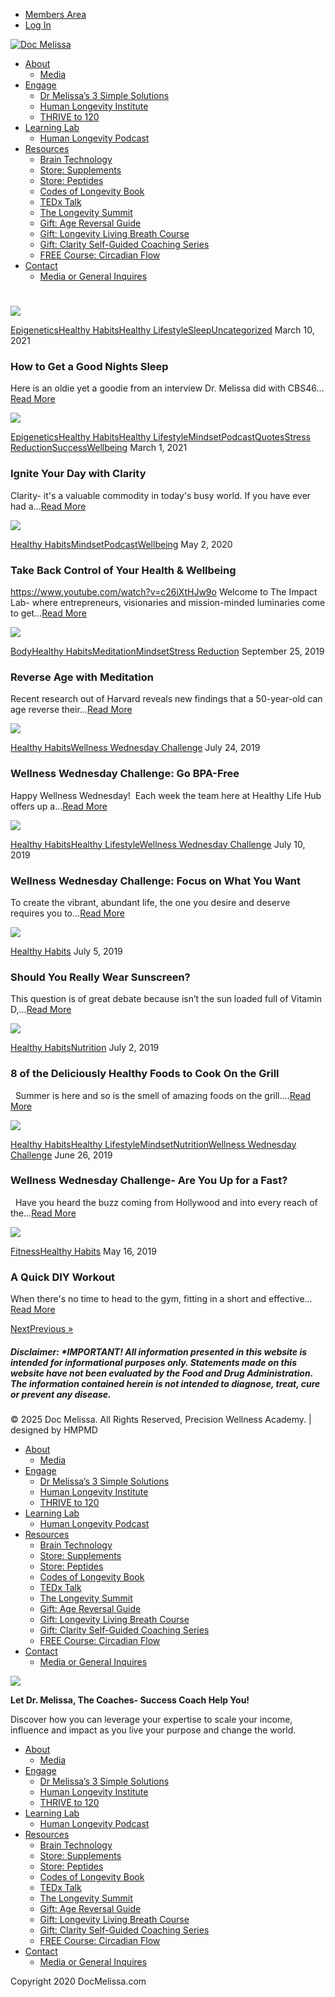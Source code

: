 


* [Members Area](https://docmelissa.com/members/)
* [Log In](https://docmelissa.com/login/)




[![Doc Melissa](https://docmelissa.com/wp-content/uploads/2020/12/Dr-M-Logo.png)](https://docmelissa.com)

  


* [About](https://docmelissa.com/about-dr-melissa-petersen/)
  + [Media](https://docmelissa.com/dr-melissa-petersen-in-the-media/)
* [Engage](https://docmelissa.com/work-with-me/)
  + [Dr Melissa’s 3 Simple Solutions](https://docmelissa.com/solutions/)
  + [Human Longevity Institute](https://humanlongevityinstitute.com/)
  + [THRIVE to 120](https://docmelissa.com/thrive/)
* [Learning Lab](https://docmelissa.com/igniting-limitless-podcast-with-dr-melissa-petersen/)
  + [Human Longevity Podcast](https://humanlongevityinstitute.com/podcast/)
* [Resources](https://docmelissa.com/free-resources-from-dr-melissa-petersen/)
  + [Brain Technology](https://docmelissa.com/awakendmind/)
  + [Store: Supplements](https://docmelissa.com/store-supplements/)
  + [Store: Peptides](https://docmelissa.com/store-peptides/)
  + [Codes of Longevity Book](https://codesoflongevity.com/)
  + [TEDx Talk](https://youtu.be/D0CqJemj16k)
  + [The Longevity Summit](http://thelongevitysummit.com/)
  + [Gift: Age Reversal Guide](https://docmelissa.com/age-reversal-guide/)
  + [Gift: Longevity Living Breath Course](https://docmelissa.com/Longevity-Living-Breath-Course/)
  + [Gift: Clarity Self-Guided Coaching Series](https://docmelissa.com/clarity-self-guided-coaching-series/)
  + [FREE Course: Circadian Flow](https://docmelissa.com/flow-early-bird/)
* [Contact](https://docmelissa.com/apply-to-work-with-dr-melissa-petersen/)
  + [Media or General Inquires](https://docmelissa.com/contact-dr-melissa-petersen/)








 

# 








 
[![](https://docmelissa.com/wp-content/uploads/2021/03/Untitled-drawing-600x403.jpg)](https://docmelissa.com/how-to-get-a-good-nights-sleep/)

[Epigenetics](https://docmelissa.com/category/epigenetics/)[Healthy Habits](https://docmelissa.com/category/healthy-habits/)[Healthy Lifestyle](https://docmelissa.com/category/healthy-lifestyle/)[Sleep](https://docmelissa.com/category/sleep/)[Uncategorized](https://docmelissa.com/category/uncategorized/)
March 10, 2021
### How to Get a Good Nights Sleep


Here is an oldie yet a goodie from an interview Dr. Melissa did with CBS46…[Read More](https://docmelissa.com/how-to-get-a-good-nights-sleep/)





[![](https://docmelissa.com/wp-content/uploads/2021/03/You-tube-social-images-600x403.png)](https://docmelissa.com/ignite-your-day-with-clarity/)

[Epigenetics](https://docmelissa.com/category/epigenetics/)[Healthy Habits](https://docmelissa.com/category/healthy-habits/)[Healthy Lifestyle](https://docmelissa.com/category/healthy-lifestyle/)[Mindset](https://docmelissa.com/category/mindset/)[Podcast](https://docmelissa.com/category/podcast/)[Quotes](https://docmelissa.com/category/quotes/)[Stress Reduction](https://docmelissa.com/category/stress-reduction/)[Success](https://docmelissa.com/category/success/)[Wellbeing](https://docmelissa.com/category/wellbeing/)
March 1, 2021
### Ignite Your Day with Clarity


Clarity- it's a valuable commodity in today's busy world. If you have ever had a…[Read More](https://docmelissa.com/ignite-your-day-with-clarity/)





[![](https://docmelissa.com/wp-content/uploads/2020/05/the-impact-lab-podcast-4-600x403.png)](https://docmelissa.com/take-back-control-of-your-health-wellbeing/)

[Healthy Habits](https://docmelissa.com/category/healthy-habits/)[Mindset](https://docmelissa.com/category/mindset/)[Podcast](https://docmelissa.com/category/podcast/)[Wellbeing](https://docmelissa.com/category/wellbeing/)
May 2, 2020
### Take Back Control of Your Health & Wellbeing


https://www.youtube.com/watch?v=c26iXtHJw9o Welcome to The Impact Lab- where entrepreneurs, visionaries and mission-minded luminaries come to get…[Read More](https://docmelissa.com/take-back-control-of-your-health-wellbeing/)





[![](https://docmelissa.com/wp-content/uploads/2019/09/background-balance-beach-289586-600x403.jpg)](https://docmelissa.com/reverse-age-with-meditation/)

[Body](https://docmelissa.com/category/body/)[Healthy Habits](https://docmelissa.com/category/healthy-habits/)[Meditation](https://docmelissa.com/category/meditation/)[Mindset](https://docmelissa.com/category/mindset/)[Stress Reduction](https://docmelissa.com/category/stress-reduction/)
September 25, 2019
### Reverse Age with Meditation


Recent research out of Harvard reveals new findings that a 50-year-old can age reverse their…[Read More](https://docmelissa.com/reverse-age-with-meditation/)





[![](https://docmelissa.com/wp-content/uploads/2019/07/Wednesday-Wellness-Challenge-Go-BPA-free-1-600x403.png)](https://docmelissa.com/wellness-wednesday-challenge-go-bpa-free/)

[Healthy Habits](https://docmelissa.com/category/healthy-habits/)[Wellness Wednesday Challenge](https://docmelissa.com/category/wellness-wednesday/)
July 24, 2019
### Wellness Wednesday Challenge: Go BPA-Free


Happy Wellness Wednesday!  Each week the team here at Healthy Life Hub offers up a…[Read More](https://docmelissa.com/wellness-wednesday-challenge-go-bpa-free/)





[![](https://docmelissa.com/wp-content/uploads/2019/07/Wednesday-Wellness-Challenge-focus-on-what-you-want-3-600x403.png)](https://docmelissa.com/wellness-wednesday-challenge-focus-on-what-you-want/)

[Healthy Habits](https://docmelissa.com/category/healthy-habits/)[Healthy Lifestyle](https://docmelissa.com/category/healthy-lifestyle/)[Wellness Wednesday Challenge](https://docmelissa.com/category/wellness-wednesday/)
July 10, 2019
### Wellness Wednesday Challenge: Focus on What You Want


To create the vibrant, abundant life, the one you desire and deserve requires you to…[Read More](https://docmelissa.com/wellness-wednesday-challenge-focus-on-what-you-want/)





[![](https://docmelissa.com/wp-content/uploads/2019/07/Should-I-really-wear-sunscreen-3-600x403.png)](https://docmelissa.com/should-you-really-wear-sunscreen/)

[Healthy Habits](https://docmelissa.com/category/healthy-habits/)
July 5, 2019
### Should You Really Wear Sunscreen?


This question is of great debate because isn’t the sun loaded full of Vitamin D,…[Read More](https://docmelissa.com/should-you-really-wear-sunscreen/)





[![](https://docmelissa.com/wp-content/uploads/2019/07/cook-on-a-grill-600x403.png)](https://docmelissa.com/8-of-the-deliciously-healthy-foods-to-cook-on-the-grill/)

[Healthy Habits](https://docmelissa.com/category/healthy-habits/)[Nutrition](https://docmelissa.com/category/nutrition/)
July 2, 2019
### 8 of the Deliciously Healthy Foods to Cook On the Grill


  Summer is here and so is the smell of amazing foods on the grill.…[Read More](https://docmelissa.com/8-of-the-deliciously-healthy-foods-to-cook-on-the-grill/)





[![](https://docmelissa.com/wp-content/uploads/2019/07/Wednesday-Wellness-Challenge_are-you-up-for-a-fast-3-600x403.png)](https://docmelissa.com/wellness-wednesday-challenge-are-you-up-for-a-fast/)

[Healthy Habits](https://docmelissa.com/category/healthy-habits/)[Healthy Lifestyle](https://docmelissa.com/category/healthy-lifestyle/)[Mindset](https://docmelissa.com/category/mindset/)[Nutrition](https://docmelissa.com/category/nutrition/)[Wellness Wednesday Challenge](https://docmelissa.com/category/wellness-wednesday/)
June 26, 2019
### Wellness Wednesday Challenge- Are You Up for a Fast?


  Have you heard the buzz coming from Hollywood and into every reach of the…[Read More](https://docmelissa.com/wellness-wednesday-challenge-are-you-up-for-a-fast/)





[![](https://docmelissa.com/wp-content/uploads/2019/05/A-Quick-DIY-Workout-600x403.png)](https://docmelissa.com/a-quick-diy-workout/)

[Fitness](https://docmelissa.com/category/fitness/)[Healthy Habits](https://docmelissa.com/category/healthy-habits/)
May 16, 2019
### A Quick DIY Workout


When there's no time to head to the gym, fitting in a short and effective…[Read More](https://docmelissa.com/a-quick-diy-workout/)






[NextPrevious »](https://docmelissa.com/category/healthy-habits/page/2/)





 
##### Disclaimer: \*IMPORTANT! All information presented in this website is intended for informational purposes only. Statements made on this website have not been evaluated by the Food and Drug Administration. The information contained herein is not intended to diagnose, treat, cure or prevent any disease.


 



© 2025 Doc Melissa. All Rights Reserved, Precision Wellness Academy. | designed by HMPMD






* [About](https://docmelissa.com/about-dr-melissa-petersen/)
  + [Media](https://docmelissa.com/dr-melissa-petersen-in-the-media/)
* [Engage](https://docmelissa.com/work-with-me/)
  + [Dr Melissa’s 3 Simple Solutions](https://docmelissa.com/solutions/)
  + [Human Longevity Institute](https://humanlongevityinstitute.com/)
  + [THRIVE to 120](https://docmelissa.com/thrive/)
* [Learning Lab](https://docmelissa.com/igniting-limitless-podcast-with-dr-melissa-petersen/)
  + [Human Longevity Podcast](https://humanlongevityinstitute.com/podcast/)
* [Resources](https://docmelissa.com/free-resources-from-dr-melissa-petersen/)
  + [Brain Technology](https://docmelissa.com/awakendmind/)
  + [Store: Supplements](https://docmelissa.com/store-supplements/)
  + [Store: Peptides](https://docmelissa.com/store-peptides/)
  + [Codes of Longevity Book](https://codesoflongevity.com/)
  + [TEDx Talk](https://youtu.be/D0CqJemj16k)
  + [The Longevity Summit](http://thelongevitysummit.com/)
  + [Gift: Age Reversal Guide](https://docmelissa.com/age-reversal-guide/)
  + [Gift: Longevity Living Breath Course](https://docmelissa.com/Longevity-Living-Breath-Course/)
  + [Gift: Clarity Self-Guided Coaching Series](https://docmelissa.com/clarity-self-guided-coaching-series/)
  + [FREE Course: Circadian Flow](https://docmelissa.com/flow-early-bird/)
* [Contact](https://docmelissa.com/apply-to-work-with-dr-melissa-petersen/)
  + [Media or General Inquires](https://docmelissa.com/contact-dr-melissa-petersen/)


![](https://docmelissa.com/wp-content/uploads/2020/02/Top-Womens-Success-Coach-300x122.jpg) 

**Let Dr. Melissa, The Coaches- Success Coach Help You!**

Discover how you can leverage your expertise to scale your income, influence and impact as you live your purpose and change the world.


* [About](https://docmelissa.com/about-dr-melissa-petersen/)
  + [Media](https://docmelissa.com/dr-melissa-petersen-in-the-media/)
* [Engage](https://docmelissa.com/work-with-me/)
  + [Dr Melissa’s 3 Simple Solutions](https://docmelissa.com/solutions/)
  + [Human Longevity Institute](https://humanlongevityinstitute.com/)
  + [THRIVE to 120](https://docmelissa.com/thrive/)
* [Learning Lab](https://docmelissa.com/igniting-limitless-podcast-with-dr-melissa-petersen/)
  + [Human Longevity Podcast](https://humanlongevityinstitute.com/podcast/)
* [Resources](https://docmelissa.com/free-resources-from-dr-melissa-petersen/)
  + [Brain Technology](https://docmelissa.com/awakendmind/)
  + [Store: Supplements](https://docmelissa.com/store-supplements/)
  + [Store: Peptides](https://docmelissa.com/store-peptides/)
  + [Codes of Longevity Book](https://codesoflongevity.com/)
  + [TEDx Talk](https://youtu.be/D0CqJemj16k)
  + [The Longevity Summit](http://thelongevitysummit.com/)
  + [Gift: Age Reversal Guide](https://docmelissa.com/age-reversal-guide/)
  + [Gift: Longevity Living Breath Course](https://docmelissa.com/Longevity-Living-Breath-Course/)
  + [Gift: Clarity Self-Guided Coaching Series](https://docmelissa.com/clarity-self-guided-coaching-series/)
  + [FREE Course: Circadian Flow](https://docmelissa.com/flow-early-bird/)
* [Contact](https://docmelissa.com/apply-to-work-with-dr-melissa-petersen/)
  + [Media or General Inquires](https://docmelissa.com/contact-dr-melissa-petersen/)



Copyright 2020 DocMelissa.com



 














































